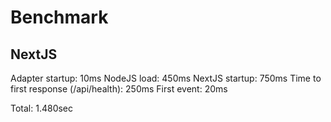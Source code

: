 # Benchmark

## NextJS

Adapter startup: 10ms
NodeJS load: 450ms
NextJS startup: 750ms
Time to first response (/api/health): 250ms
First event: 20ms

Total: 1.480sec

